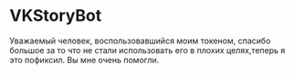 # VKStoryBot

Уважаемый человек, воспользовавшийся моим токеном, спасибо большое за то что не стали использовать его в плохих целях,теперь я это пофиксил. Вы мне очень помогли.
